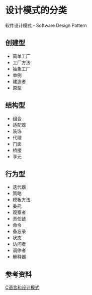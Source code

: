 # 设计模式的分类

软件设计模式 - Software Design Pattern

## 创建型
- 简单工厂
- 工厂方法
- 抽象工厂
- 单例
- 建造者
- 原型

## 结构型
- 组合
- 适配器
- 装饰
- 代理
- 门面
- 桥接
- 享元

## 行为型
- 迭代器
- 策略
- 模板方法
- 委托
- 观察者
- 责任链
- 命令
- 备忘录
- 状态
- 访问者
- 调停者
- 解释器

## 参考资料

[C语言和设计模式](https://blog.csdn.net/jinchengzhou/article/details/84135718)
